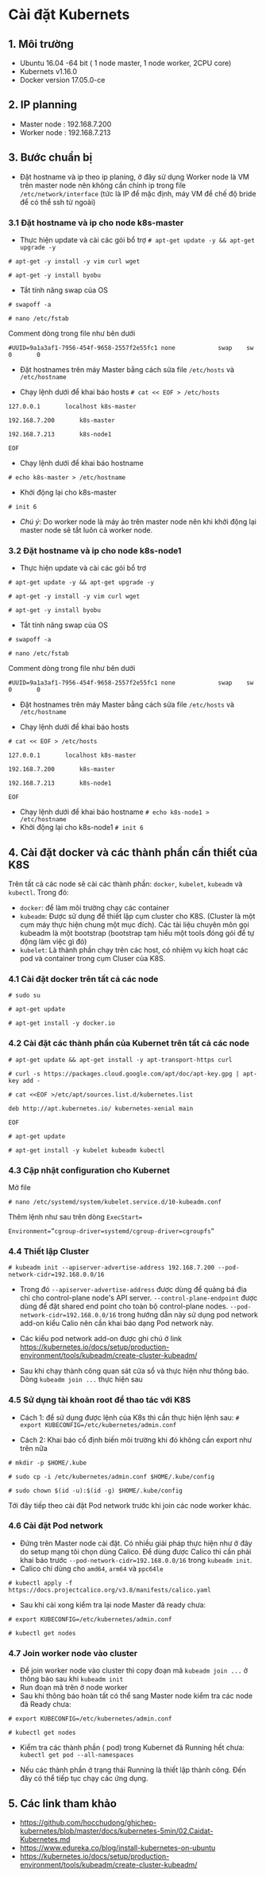# Cài đặt Kubernets
## 1. Môi trường

- Ubuntu 16.04 -64 bit ( 1 node master, 1 node worker, 2CPU core)
- Kubernets v1.16.0
- Docker version 17.05.0-ce

## 2. IP planning

- Master node : 192.168.7.200
- Worker node : 192.168.7.213

## 3. Bước chuẩn bị

- Đặt hostname và ip theo ip planing, ở đây sử dụng Worker node là VM trên master node nên không cần chỉnh ip trong file ```/etc/network/interface``` (tức là IP để mặc định, máy VM để chế độ bride để có thể ssh từ ngoài)

### 3.1 Đặt hostname và ip cho node k8s-master

- Thực hiện update và cài các gói bổ trợ
`# apt-get update -y && apt-get upgrade -y
`


`# apt-get -y install -y vim curl wget
`


`# apt-get -y install byobu
`

- Tắt tính năng swap của OS

`# swapoff -a
`


`# nano /etc/fstab
`


Comment dòng trong file như bên dưới


`
#UUID=9a1a3af1-7956-454f-9658-2557f2e55fc1 none            swap    sw              0       0
`

- Đặt hostnames trên máy Master bằng cách sửa file ```/etc/hosts``` và ```/etc/hostname```

 - Chạy lệnh dưới để khai báo hosts
`# cat << EOF > /etc/hosts`


`127.0.0.1       localhost k8s-master`


`192.168.7.200       k8s-master`


`192.168.7.213       k8s-node1`


`EOF`

 - Chạy lệnh dưới để khai báo hostname


`# echo k8s-master > /etc/hostname`


 - Khởi động lại cho k8s-master


`# init 6
`


 - *Chú ý*: Do worker node là máy ảo trên master node nên khi khởi động lại master node sẽ tắt luôn cả worker node.

### 3.2 Đặt hostname và ip cho node k8s-node1

- Thực hiện update và cài các gói bổ trợ


`# apt-get update -y && apt-get upgrade -y
`


`# apt-get -y install -y vim curl wget
`


`# apt-get -y install byobu
`


- Tắt tính năng swap của OS


`# swapoff -a
`


`# nano /etc/fstab
`


Comment dòng trong file như bên dưới


`
#UUID=9a1a3af1-7956-454f-9658-2557f2e55fc1 none            swap    sw              0       0
`


- Đặt hostnames trên máy Master bằng cách sửa file ```/etc/hosts``` và ```/etc/hostname```

 - Chạy lệnh dưới để khai báo hosts


`# cat << EOF > /etc/hosts`


`127.0.0.1       localhost k8s-master`


`192.168.7.200       k8s-master`


`192.168.7.213       k8s-node1`


`EOF`

 - Chạy lệnh dưới để khai báo hostname
`# echo k8s-node1 > /etc/hostname`
 - Khởi động lại cho k8s-node1
`# init 6`

## 4. Cài đặt docker và các thành phần cần thiết của K8S

Trên tất cả các node sẽ cài các thành phần: `docker`, `kubelet`, `kubeadm` và `kubectl`. Trong đó:
- `docker`: để làm môi trường chạy các container
- `kubeadm`: Được sử dụng để thiết lập cụm cluster cho K8S. (Cluster là một cụm máy thực hiện chung một mục đích). Các tài liệu chuyên môn gọi kubeadm là một bootstrap (bootstrap tạm hiểu một tools đóng gói để tự động làm việc gì đó)
- `kubelet`: Là thành phần chạy trên các host, có nhiệm vụ kích hoạt các pod và container trong cụm Cluser của K8S.

### 4.1 Cài đặt docker trên tất cả các node


`# sudo su`


`# apt-get update `


`# apt-get install -y docker.io`


### 4.2 Cài đặt các thành phần của Kubernet trên tất cả các node


`# apt-get update && apt-get install -y apt-transport-https curl
`


`# curl -s https://packages.cloud.google.com/apt/doc/apt-key.gpg | apt-key add -
`


`# cat <<EOF >/etc/apt/sources.list.d/kubernetes.list`


`deb http://apt.kubernetes.io/ kubernetes-xenial main`


`EOF`


`# apt-get update`


`# apt-get install -y kubelet kubeadm kubectl`


### 4.3 Cập nhật configuration cho Kubernet

Mở file


`# nano /etc/systemd/system/kubelet.service.d/10-kubeadm.conf`

Thêm lệnh như sau trên dòng `ExecStart=`


`Environment=”cgroup-driver=systemd/cgroup-driver=cgroupfs”`

### 4.4 Thiết lập Cluster

`# kubeadm init --apiserver-advertise-address 192.168.7.200 --pod-network-cidr=192.168.0.0/16`

- Trong đó `--apiserver-advertise-address` được dùng để quảng bá địa chỉ cho control-plane node's API server.
`--control-plane-endpoint` được dùng để đặt shared end point cho toàn bộ control-plane nodes.
`--pod-network-cidr=192.168.0.0/16` trong hướng dẫn này sử dụng pod network add-on kiểu Calio nên cần khai báo dạng Pod network này.

- Các kiểu pod network add-on được ghi chú ở link https://kubernetes.io/docs/setup/production-environment/tools/kubeadm/create-cluster-kubeadm/

- Sau khi chạy thành công quan sát cửa sổ và thực hiện như thông báo. Dòng `kubeadm join ...` thực hiện sau

### 4.5 Sử dụng tài khoản root để thao tác với K8S

- Cách 1: để sử dụng được lệnh của K8s thì cần thực hiện lệnh sau:
`# export KUBECONFIG=/etc/kubernetes/admin.conf`

- Cách 2: Khai báo cố định biến môi trường khi đó không cần export như trên nữa


`# mkdir -p $HOME/.kube
`


`# sudo cp -i /etc/kubernetes/admin.conf $HOME/.kube/config
`


`# sudo chown $(id -u):$(id -g) $HOME/.kube/config
`


Tới đây tiếp theo cài đặt Pod network trước khi join các node worker khác.

### 4.6 Cài đặt Pod network

- Đứng trên Master node cài đặt. Có nhiều giải pháp thực hiện như ở đây do setup mạng tôi chọn dùng Calico.
Để dùng được Calico thì cần phải khai báo trước `--pod-network-cidr=192.168.0.0/16` trong `kubeadm init`.
- Calico chỉ dùng cho `amd64`, `arm64` và `ppc64le`

`# kubectl apply -f https://docs.projectcalico.org/v3.8/manifests/calico.yaml
`

- Sau khi cài xong kiểm tra lại node Master đã ready chưa:

`# export KUBECONFIG=/etc/kubernetes/admin.conf
`

`# kubectl get nodes
`

### 4.7 Join worker node vào cluster

- Để join worker node vào cluster thì copy đoạn mã `kubeadm join ...` ở thông báo sau khi `kubeadm init`
- Run đoạn mã trên ở node worker
- Sau khi thông báo hoàn tất có thể sang Master node kiểm tra các node đã Ready chưa:

`# export KUBECONFIG=/etc/kubernetes/admin.conf
`


`# kubectl get nodes
`


- Kiểm tra các thành phần ( pod) trong Kubernet đã Running hết chưa:
`kubectl get pod --all-namespaces
`


- Nếu các thành phần ở trạng thái Running là thiết lập thành công. Đến đây có thể tiếp tục chạy các ứng dụng.

## 5. Các link tham khảo
- https://github.com/hocchudong/ghichep-kubernetes/blob/master/docs/kubernetes-5min/02.Caidat-Kubernetes.md
- https://www.edureka.co/blog/install-kubernetes-on-ubuntu
- https://kubernetes.io/docs/setup/production-environment/tools/kubeadm/create-cluster-kubeadm/






 

